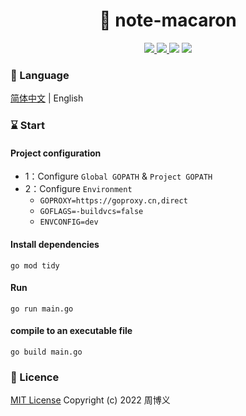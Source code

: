 <h1 align="center">📔 note-macaron</h1>

<p align="center">
<a target="_blank" href="https://github.com/zhouboyi1998/note-macaron"> 
<img src="https://img.shields.io/github/stars/zhouboyi1998/note-macaron?logo=github">
</a>
<a target="_blank" href="https://opensource.org/licenses/MIT"> 
<img src="https://img.shields.io/badge/license-MIT-red"> 
</a>
<img src="https://img.shields.io/badge/Go-1.23-darkturquoise">
<img src="https://img.shields.io/badge/Macaron-1.5.0-steelblue">
</p>

### 📖 Language

[简体中文](./README.md) | English

### ⌛ Start

#### Project configuration

* 1：Configure `Global GOPATH` & `Project GOPATH`
* 2：Configure `Environment`
    * `GOPROXY=https://goproxy.cn,direct`
    * `GOFLAGS=-buildvcs=false`
    * `ENVCONFIG=dev`

#### Install dependencies

```
go mod tidy
```

#### Run

```
go run main.go
```

#### compile to an executable file

```
go build main.go
```

### 📜 Licence

[MIT License](https://opensource.org/licenses/MIT) Copyright (c) 2022 周博义
